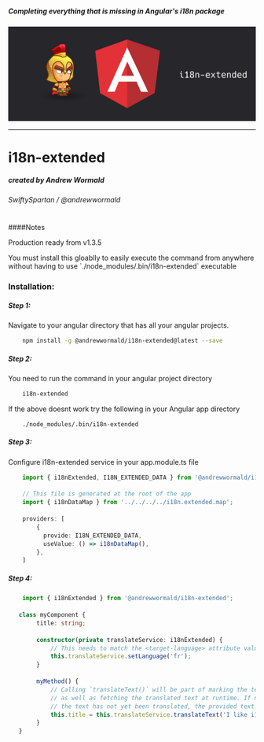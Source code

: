 ##### Completing everything that is missing in Angular's i18n package

![logo](https://raw.githubusercontent.com/SwiftySpartan/i18n-extended/master/angular.png)

___________
# i18n-extended
##### created by  Andrew Wormald
###### SwiftySpartan / @andrewwormald
#
####Notes
<p> Production ready from v1.3.5</p>
<p> You must install this gloablly to easily execute
 the command from anywhere without having to use
 `./node_modules/.bin/i18n-extended` executable </p>

### Installation:
##### Step 1:
<p> Navigate to your angular directory that has all your angular projects.</p>

```bash
    npm install -g @andrewwormald/i18n-extended@latest --save
```

##### Step 2:
<p>You need to run the command in your angular project directory</p>

```bash
    i18n-extended 
```

<p>If the above doesnt work try the following in your Angular app directory</p>

```bash
    ./node_modules/.bin/i18n-extended 
```

##### Step 3:

<p>Configure i18n-extended service in your app.module.ts file</p>

```typescript jsx
    import { i18nExtended, I18N_EXTENDED_DATA } from '@andrewwormald/i18n-extended';
    
    // This file is generated at the root of the app
    import { i18nDataMap } from '../../../../i18n.extended.map';
    
    providers: [
        {
          provide: I18N_EXTENDED_DATA,
          useValue: () => i18nDataMap(),
        },
    ]
```

##### Step 4:
```typescript
    import { i18nExtended } from '@andrewwormald/i18n-extended';

   class myComponent {
        title: string;
        
        constructor(private translateService: i18nExtended) {
            // This needs to match the <target-language> attribute value in the .xlf file>
            this.translateService.setLanguage('fr');
        }
        
        myMethod() {
            // Calling `translateText()` will be part of marking the text for extraction
            // as well as fetching the translated text at runtime. If nothing is found or if
            // the text has not yet been translated, the provided text will be returned as is.  
            this.title = this.translateService.translateText('I like i18n-extended!');
        }
   }
```
